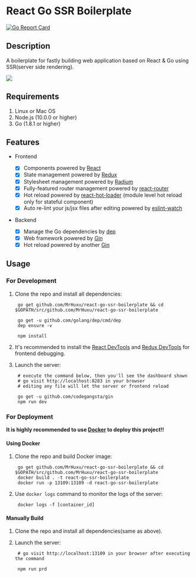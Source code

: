 # React Go SSR Boilerplate

[![Go Report Card](https://goreportcard.com/badge/github.com/MrHuxu/react-go-ssr-boilerplate)](https://goreportcard.com/report/github.com/MrHuxu/react-go-ssr-boilerplate)

## Description

A boilerplate for fastly building web application based on React & Go using SSR(server side rendering).

![](https://raw.githubusercontent.com/MrHuxu/img-repo/master/react-go-ssr-boilerplate/react%20go%20boilerplate.gif)

## Requirements


1. Linux or Mac OS
2. Node.js (10.0.0 or higher)
3. Go (1.8.1 or higher)

## Features

- Frontend

  - [x] Components powered by [React](https://github.com/facebook/react)
  - [x] State management powered by [Redux](https://github.com/reactjs/redux)
  - [x] Stylesheet management powered by [Radium](https://github.com/FormidableLabs/radium)
  - [x] Fully-featured router management powered by [react-router](https://github.com/ReactTraining/react-router)
  - [x] Hot reload powered by [react-hot-loader](https://github.com/gaearon/react-hot-loader) (module level hot reload only for stateful component)
  - [x] Auto re-lint your js/jsx files after editing powered by [eslint-watch](https://github.com/rizowski/eslint-watch)

- Backend

  - [x] Manage the Go dependencies by [dep](https://github.com/golang/dep)
  - [x] Web framework powered by [Gin](https://github.com/gin-gonic/gin)
  - [x] Hot reload powered by another [Gin](https://github.com/codegangsta/gin)

## Usage

### For Development

1. Clone the repo and install all dependencies:


        go get github.com/MrHuxu/react-go-ssr-boilerplate && cd $GOPATH/src/github.com/MrHuxu/react-go-ssr-boilerplate

        go get -u github.com/golang/dep/cmd/dep
        dep ensure -v

        npm install

2. It's recommended to install the [React DevTools](https://github.com/facebook/react-devtools) and [Redux DevTools](https://github.com/gaearon/redux-devtools) for frontend debugging.

3. Launch the server:

        # execute the command below, then you'll see the dashboard shown
        # go visit http://localhost:8283 in your browser
        # editing any file will let the server or frontend reload

        go get -u github.com/codegangsta/gin
        npm run dev

### For Deployment

**It is highly recommended to use [Docker](https://www.docker.com/) to deploy this project!!**

#### Using Docker

1. Clone the repo and build Docker image:

        go get github.com/MrHuxu/react-go-ssr-boilerplate && cd $GOPATH/src/github.com/MrHuxu/react-go-ssr-boilerplate
        docker build . -t react-go-ssr-boilerplate
        docker run -p 13109:13109 -d react-go-ssr-boilerplate

2. Use `docker logs` command to monitor the logs of the server:

        docker logs -f [container_id]


#### Manually Build

1. Clone the repo and install all dependencies(same as above).

2. Launch the server:

        # go visit http://localhost:13109 in your browser after executing the command

        npm run prd
